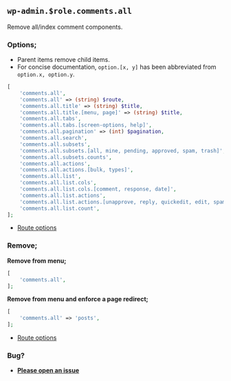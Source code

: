 ## `wp-admin.$role.comments.all`

Remove all/index comment components.

### Options;

* Parent items remove child items. 
* For concise documentation, `option.[x, y]` has been abbreviated from `option.x, option.y`.

```php
[
    'comments.all',
    'comments.all' => (string) $route,
    'comments.all.title' => (string) $title,
    'comments.all.title.[menu, page]' => (string) $title,
    'comments.all.tabs',
    'comments.all.tabs.[screen-options, help]',
    'comments.all.pagination' => (int) $pagination,
    'comments.all.search',
    'comments.all.subsets',
    'comments.all.subsets.[all, mine, pending, approved, spam, trash]',
    'comments.all.subsets.counts',
    'comments.all.actions',
    'comments.all.actions.[bulk, types]',
    'comments.all.list',
    'comments.all.list.cols',
    'comments.all.list.cols.[comment, response, date]',
    'comments.all.list.actions',
    'comments.all.list.actions.[unapprove, reply, quickedit, edit, spam, trash]',
    'comments.all.list.count',
];
```

* [Route options](../route-options.md)

### Remove;

**Remove from menu;**

```php
[
    'comments.all',
];
```

**Remove from menu and enforce a page redirect;**

```php
[
    'comments.all' => 'posts',
];
```

* [Route options](../route-options.md)

### Bug?

* **[Please open an issue](https://github.com/soberwp/intervention/issues/new?title=[wp-admin.comments.all]&labels=bug&assignees=darrenjacoby)**
